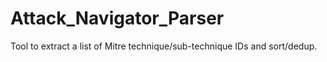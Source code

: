 # Attack_Navigator_Parser
Tool to extract a list of Mitre technique/sub-technique IDs and sort/dedup.
